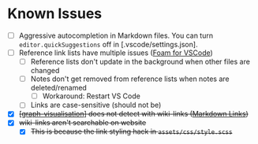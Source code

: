# Known Issues

- [ ] Aggressive autocompletion in Markdown files. You can turn `editor.quickSuggestions` off in [.vscode/settings.json].
- [ ] Reference link lists have multiple issues ([Foam for VSCode](https://marketplace.visualstudio.com/items?itemName=foam.foam-vscode))
  - [ ] Reference lists don't update in the background when other files are changed
  - [ ] Notes don't get removed from reference lists when notes are deleted/renamed
    - [ ] Workaround: Restart VS Code
  - [ ] Links are case-sensitive (should not be)
- [x] ~~[[graph-visualisation]] does not detect with wiki-links ([Markdown Links](https://marketplace.visualstudio.com/items?itemName=tchayen.markdown-links))~~
- [x] ~~wiki-links aren't searchable on website~~
  - [x] ~~This is because the link styling hack in `assets/css/style.scss`~~

[//begin]: # "Autogenerated link references for markdown compatibility"
[graph-visualisation]: graph-visualisation.md "Graph visualisation"
[//end]: # "Autogenerated link references"
